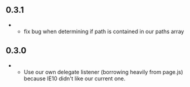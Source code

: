 ## 0.3.1
- * fix bug when determining if path is contained in our paths array

## 0.3.0
- * Use our own delegate listener (borrowing heavily from page.js) because IE10 didn't like our current one.
